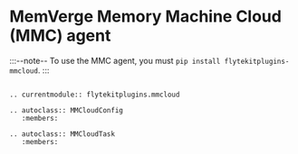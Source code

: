 # MemVerge Memory Machine Cloud (MMC) agent

:::--note--
To use the MMC agent, you must `pip install flytekitplugins-mmcloud`.
:::

```--eval-rst--

.. currentmodule:: flytekitplugins.mmcloud

.. autoclass:: MMCloudConfig
   :members:

.. autoclass:: MMCloudTask
   :members:
```
